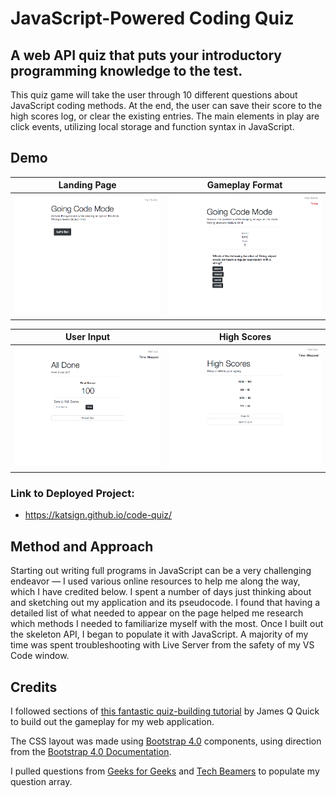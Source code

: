 # JavaScript-Powered Coding Quiz
## A web API quiz that puts your introductory programming knowledge to the test. 

This quiz game will take the user through 10 different questions about JavaScript coding methods. At the end, the user can save their score to the high scores log, or clear the existing entries. The main elements in play are click events, utilizing local storage and function syntax in JavaScript.

## Demo
Landing Page            |  Gameplay Format
:-------------------------:|:-------------------------:
![Demo of Code Quiz: Race the Clock Home](./assets/screenshots/index.png)  |  ![Demo of Code Quiz: Race the Clock Gameplay](./assets/screenshots/game.png)

User Input            |  High Scores
:-------------------------:|:-------------------------:
![Demo of Code Quiz: Race the Clock End Screen](./assets/screenshots/end.png)  |  ![Demo of Code Quiz: Race the Clock High Scores](./assets/screenshots/scores.png)





### Link to Deployed Project:
* https://katsign.github.io/code-quiz/

## Method and Approach

Starting out writing full programs in JavaScript can be a very challenging endeavor — I used various online resources to help me along the way, which I have credited below. I spent a number of days just thinking about and sketching out my application and its pseudocode. I found that having a detailed list of what needed to appear on the page helped me research which methods I needed to familiarize myself with the most. Once I built out the skeleton API, I began to populate it with JavaScript. A majority of my time was spent troubleshooting with Live Server from the safety of my VS Code window.

## Credits
I followed sections of [this fantastic quiz-building tutorial](https://github.com/jamesqquick/Build-A-Quiz-App-With-HTML-CSS-and-JavaScript) by James Q Quick to build out the gameplay for my web application.

The CSS layout was made using [Bootstrap 4.0](https://getbootstrap.com) components, using direction from the [Bootstrap 4.0 Documentation](https://getbootstrap.com/docs/4.0/getting-started/introduction/).

I pulled questions from [Geeks for Geeks](https://www.geeksforgeeks.org/javascript-quiz-set-1/) and [Tech Beamers](https://www.techbeamers.com/javascript-quiz-for-web-developers/) to populate my question array.
